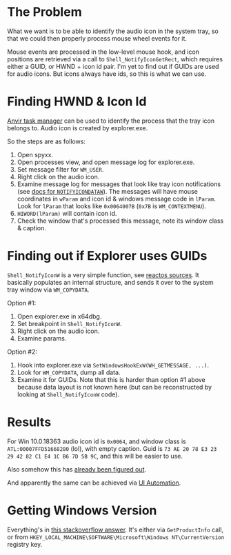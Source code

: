 The Problem
===========

What we want is to be able to identify the audio icon in the system tray, so that we could then properly process mouse wheel events for it.

Mouse events are processed in the low-level mouse hook, and icon positions are retrieved via a call to `Shell_NotifyIconGetRect`, which requires either a GUID, or HWND + icon id pair. I'm yet to find out if GUIDs are used for audio icons. But icons always have ids, so this is what we can use.



Finding HWND & Icon Id
=================

[Anvir task manager](http://www.anvir.com/download.htm) can be used to identify the process that the tray icon belongs to. Audio icon is created by explorer.exe.

So the steps are as follows:
1. Open spyxx.
2. Open processes view, and open message log for explorer.exe.
3. Set message filter for `WM_USER`.
4. Right click on the audio icon.
5. Examine message log for messages that look like tray icon notifications (see [docs for `NOTIFYICONDATAW`](https://docs.microsoft.com/en-us/windows/win32/api/shellapi/ns-shellapi-notifyicondataw)). The messages will have mouse coordinates in `wParam` and icon id & windows message code in `lParam`. Look for `lParam` that looks like `0x0064007B` (`0x7B` is `WM_CONTEXTMENU`).
6. `HIWORD(lParam)` will contain icon id.
7. Check the window that's processed this message, note its window class & caption.



Finding out if Explorer uses GUIDs
==================================
`Shell_NotifyIconW` is a very simple function, see [reactos sources](https://doxygen.reactos.org/da/d7b/systray_8cpp_source.html). It basically populates an internal structure, and sends it over to the system tray window via `WM_COPYDATA`.

Option #1:
1. Open explorer.exe in x64dbg.
2. Set breakpoint in `Shell_NotifyIconW`.
3. Right click on the audio icon.
4. Examine params.

Option #2:
1. Hook into explorer.exe via `SetWindowsHookExW(WH_GETMESSAGE, ...)`.
2. Look for `WM_COPYDATA`, dump all data.
3. Examine it for GUIDs. Note that this is harder than option #1 above because data layout is not known here (but can be reconstructed by looking at `Shell_NotifyIconW` code).



Results
=======

For Win 10.0.18363 audio icon id is `0x0064`, and window class is `ATL:00007FFD51668280` (lol), with empty caption. Guid is `73 AE 20 78 E3 23 29 42 82 C1 E4 1C B6 7D 5B 9C`, and this will be easier to use. 

Also somehow this has [already been figured out](https://titanwolf.org/Network/Articles/Article?AID=e112b2ff-5db8-4aee-9de7-fe6be97a743b).

And apparently the same can be achieved via [UI Automation](https://docs.microsoft.com/en-us/windows/win32/api/uiautomationclient/nf-uiautomationclient-iuiautomation-elementfrompoint).



Getting Windows Version
=======================

Everything's in [this stackoverflow answer](https://stackoverflow.com/questions/47581146/getting-os-build-version-from-win32-api-c). It's either via `GetProductInfo` call, or from `HKEY_LOCAL_MACHINE\SOFTWARE\Microsoft\Windows NT\CurrentVersion` registry key.
